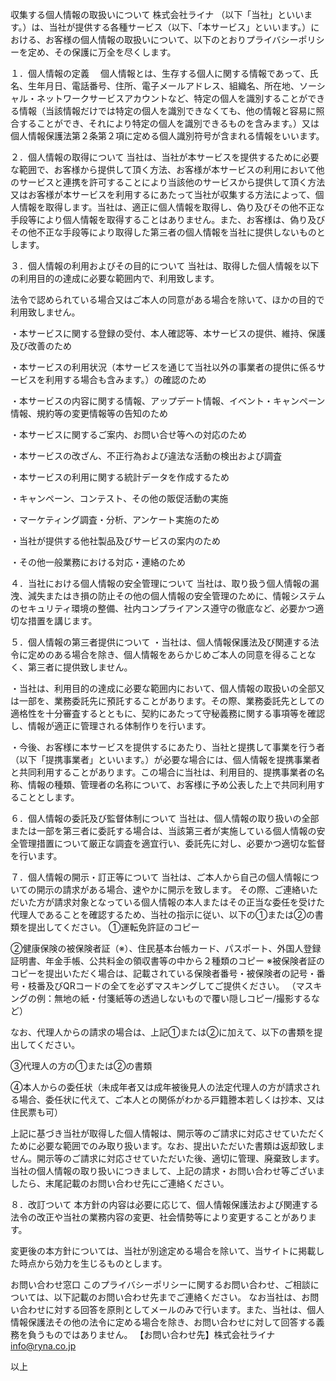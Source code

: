 収集する個人情報の取扱いについて
株式会社ライナ （以下「当社」といいます。）は、当社が提供する各種サービス（以下、「本サービス」といいます。）における、お客様の個人情報の取扱いについて、以下のとおりプライバシーポリシーを定め、その保護に万全を尽くします。

１．個人情報の定義
　個人情報とは、生存する個人に関する情報であって、氏名、生年月日、電話番号、住所、電子メールアドレス、組織名、所在地、ソーシャル・ネットワークサービスアカウントなど、特定の個人を識別することができる情報（当該情報だけでは特定の個人を識別できなくても、他の情報と容易に照合することができ、それにより特定の個人を識別できるものを含みます。）又は個人情報保護法第２条第２項に定める個人識別符号が含まれる情報をいいます。

２．個人情報の取得について
当社は、当社が本サービスを提供するために必要な範囲で、お客様から提供して頂く方法、お客様が本サービスの利用において他のサービスと連携を許可することにより当該他のサービスから提供して頂く方法又はお客様が本サービスを利用するにあたって当社が収集する方法によって、個人情報を取得します。当社は、適正に個人情報を取得し、偽り及びその他不正な手段等により個人情報を取得することはありません。また、お客様は、偽り及びその他不正な手段等により取得した第三者の個人情報を当社に提供しないものとします。

３．個人情報の利用およびその目的について
当社は、取得した個人情報を以下の利用目的の達成に必要な範囲内で、利用致します。

法令で認められている場合又はご本人の同意がある場合を除いて、ほかの目的で利用致しません。

・本サービスに関する登録の受付、本人確認等、本サービスの提供、維持、保護及び改善のため

・本サービスの利用状況（本サービスを通じて当社以外の事業者の提供に係るサービスを利用する場合も含みます。）の確認のため

・本サービスの内容に関する情報、アップデート情報、イベント・キャンペーン情報、規約等の変更情報等の告知のため

・本サービスに関するご案内、お問い合せ等への対応のため

・本サービスの改ざん、不正行為および違法な活動の検出および調査

・本サービスの利用に関する統計データを作成するため

・キャンペーン、コンテスト、その他の販促活動の実施

・マーケティング調査・分析、アンケート実施のため

・当社が提供する他社製品及びサービスの案内のため

・その他一般業務における対応・連絡のため

４．当社における個人情報の安全管理について
当社は、取り扱う個人情報の漏洩、減失またはき損の防止その他の個人情報の安全管理のために、情報システムのセキュリティ環境の整備、社内コンプライアンス遵守の徹底など、必要かつ適切な措置を講じます。

５．個人情報の第三者提供について
・当社は、個人情報保護法及び関連する法令に定めのある場合を除き、個人情報をあらかじめご本人の同意を得ることなく、第三者に提供致しません。

・当社は、利用目的の達成に必要な範囲内において、個人情報の取扱いの全部又は一部を、業務委託先に預託することがあります。その際、業務委託先としての適格性を十分審査するとともに、契約にあたって守秘義務に関する事項等を確認し、情報が適正に管理される体制作りを行います。

・今後、お客様に本サービスを提供するにあたり、当社と提携して事業を行う者（以下「提携事業者」といいます。）が必要な場合には、個人情報を提携事業者と共同利用することがあります。この場合に当社は、利用目的、提携事業者の名称、情報の種類、管理者の名称について、お客様に予め公表した上で共同利用することとします。

６．個人情報の委託及び監督体制について
当社は、個人情報の取り扱いの全部または一部を第三者に委託する場合は、当該第三者が実施している個人情報の安全管理措置について厳正な調査を適宜行い、委託先に対し、必要かつ適切な監督を行います。

７．個人情報の開示・訂正等について
当社は、ご本人から自己の個人情報についての開示の請求がある場合、速やかに開示を致します。
その際、ご連絡いただいた方が請求対象となっている個人情報の本人またはその正当な委任を受けた代理人であることを確認するため、当社の指示に従い、以下の①または②の書類を提出してください。
①運転免許証のコピー

②健康保険の被保険者証（※）、住民基本台帳カード、パスポート、外国人登録証明書、年金手帳、公共料金の領収書等の中から２種類のコピー
※被保険者証のコピーを提出いただく場合は、記載されている保険者番号・被保険者の記号・番号・枝番及びQRコードの全てを必ずマスキングしてご提供ください。
（マスキングの例：無地の紙・付箋紙等の透過しないもので覆い隠しコピー/撮影するなど）

なお、代理人からの請求の場合は、上記①または②に加えて、以下の書類を提出してください。

③代理人の方の①または②の書類

④本人からの委任状（未成年者又は成年被後見人の法定代理人の方が請求される場合、委任状に代えて、ご本人との関係がわかる戸籍謄本若しくは抄本、又は住民票も可）

上記に基づき当社が取得した個人情報は、開示等のご請求に対応させていただくために必要な範囲でのみ取り扱います。なお、提出いただいた書類は返却致しません。開示等のご請求に対応させていただいた後、適切に管理、廃棄致します。
当社の個人情報の取り扱いにつきまして、上記の請求・お問い合わせ等ございましたら、末尾記載のお問い合わせ先にご連絡ください。

８．改訂ついて
本方針の内容は必要に応じて、個人情報保護法および関連する法令の改正や当社の業務内容の変更、社会情勢等により変更することがあります。

変更後の本方針については、当社が別途定める場合を除いて、当サイトに掲載した時点から効力を生じるものとします。


お問い合わせ窓口
このプライバシーポリシーに関するお問い合わせ、ご相談については、以下記載のお問い合わせ先までご連絡ください。
なお当社は、お問い合わせに対する回答を原則としてメールのみで行います。また、当社は、個人情報保護法その他の法令に定める場合を除き、お問い合わせに対して回答する義務を負うものではありません。
【お問い合わせ先】株式会社ライナ
info@ryna.co.jp

以上
